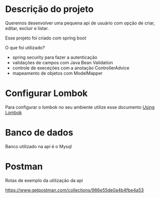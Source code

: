 # Descrição do projeto
Queremos desenvolver uma pequena api de usuário com opção de criar, editar, excluir e listar.

Esse projeto foi criado com spring boot

O que foi utilizado?

- spring security para fazer a autenticação
- validações de campos com Java Bean Validation
- controle de execeções com a anotação ControllerAdvice
- mapeamento de objetos com ModelMapper

# Configurar Lombok

Para configurar o lombok no seu ambiente utilize esse documento [Using Lombok](https://projectlombok.org/setup/overview)

# Banco de dados

Banco utilizado na api é o Mysql

# Postman

Rotas de exemplo da utilização da api

https://www.getpostman.com/collections/966e55de0a4b4fbe4a53
